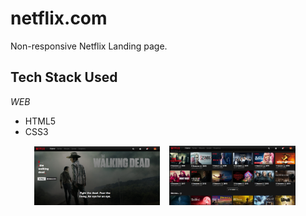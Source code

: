 # netflix.com
Non-responsive Netflix Landing page.
<h2 align= "left"><b>Tech Stack Used</b></h2>

*WEB*

- HTML5
- CSS3

<p align="center">
<img width=40% src="ScreenshotsWeb/ScreenshotWeb1.PNG"> &ensp;
<img width=40% src="ScreenshotsWeb/ScreenshotWeb2.PNG"> &ensp;
</p>
